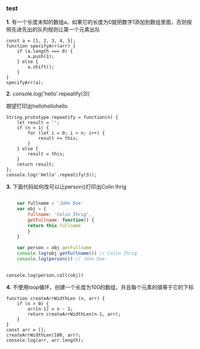 ### test
**1.** 有一个长度未知的数组a，如果它的长度为0就把数字1添加到数组里面，否则按照先进先出的队列规则让第一个元素出队
```
const a = [1, 2, 3, 4, 5];
function specifyArr(arr) {
	if (a.length === 0) {
		a.push(1);
	} else {
		a.shift();	
	}
}
specifyArr(a);
```
**2.** console.log('hello'.repeatify(3))
    
   期望打印出hellohellohello
```
String.prototype.repeatify = function(n) {
	let result = '';
	if (n > 1) {
		for (let i = 0; i < n; i++) {
			result += this;
		}
	} else {
		result = this;
	}
	return result;
};
console.log('Hello'.repeatify(3));
```
**3.** 下面代码如何改可以让person()打印出Colin Ihrig

```javascript

	var fullname = 'John Doe'
	var obj = {
		fullname: 'Colin Ihrig',
		getFullname: function() {
		return this.fullname
		}
	}
	 	 
	var person = obj.getFullname
	console.log(obj.getFullname()) // Colin Ihrig
	console.log(person()) // John Doe
	
```
```
console.log(person.call(obj))
```

**4.** 不使用loop循环，创建一个长度为100的数组，并且每个元素的值等于它的下标
```
function createArrWidthLen (n, arr) {
	if (n > 0) {
		arr[n-1] = n - 1;
		return createArrWidthLen(n-1, arr);
	}
}
const arr = [];
createArrWidthLen(100, arr);
console.log(arr, arr.length);
```